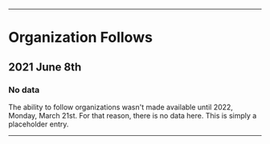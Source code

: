 
***

# Organization Follows

## 2021 June 8th

### No data

The ability to follow organizations wasn't made available until 2022, Monday, March 21st. For that reason, there is no data here. This is simply a placeholder entry.

***
